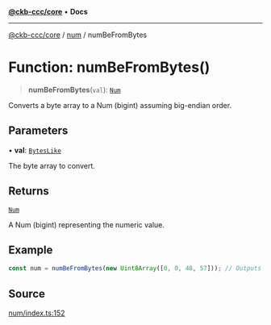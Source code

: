[**@ckb-ccc/core**](README.md) • **Docs**

***

[@ckb-ccc/core](README.md) / [num](num.md) / numBeFromBytes

# Function: numBeFromBytes()

> **numBeFromBytes**(`val`): [`Num`](num.Type.Num.md)

Converts a byte array to a Num (bigint) assuming big-endian order.

## Parameters

• **val**: [`BytesLike`](bytes.Type.BytesLike.md)

The byte array to convert.

## Returns

[`Num`](num.Type.Num.md)

A Num (bigint) representing the numeric value.

## Example

```typescript
const num = numBeFromBytes(new Uint8Array([0, 0, 48, 57])); // Outputs 12345n
```

## Source

[num/index.ts:152](https://github.com/SpectreMercury/ccc/blob/1b34760fdeb60ebebc0a7e641c12ef11dff1e7d0/packages/core/src/num/index.ts#L152)
